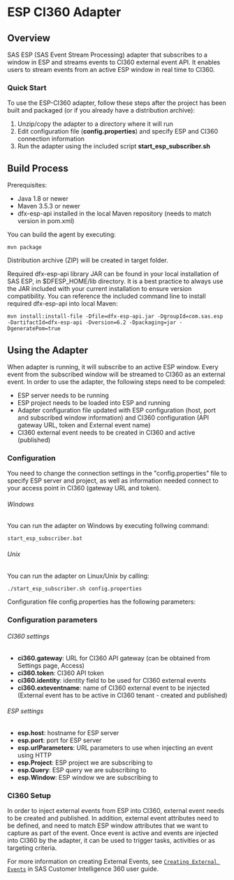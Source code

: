 # ESP CI360 Adapter

## Overview

SAS ESP (SAS Event Stream Processing) adapter that subscribes to a window in ESP and streams events to CI360 external event API. It enables users to stream events from an active ESP window in real time to CI360.

### Quick Start

To use the ESP-CI360 adapter, follow these steps after the project has been built and packaged (or if you already have a distribution archive):
1. Unzip/copy the adapter to a directory where it will run
2. Edit configuration file (__config.properties__) and specify ESP and CI360 connection information
3. Run the adapter using the included script __start_esp_subscriber.sh__  

## Build Process

Prerequisites: 
- Java 1.8 or newer
- Maven 3.5.3 or newer
- dfx-esp-api installed in the local Maven repository (needs to match version in pom.xml)

You can build the agent by executing:
 
```
mvn package
```

Distribution archive (ZIP) will be created in target folder. 

Required dfx-esp-api library JAR can be found in your local installation of SAS ESP, in $DFESP_HOME/lib directory. It is a best practice to always use the JAR included with your current installation to ensure version compatibility. You can reference the included command line to install required dfx-esp-api into local Maven:
 
```
mvn install:install-file -Dfile=dfx-esp-api.jar -DgroupId=com.sas.esp -DartifactId=dfx-esp-api -Dversion=6.2 -Dpackaging=jar -DgeneratePom=true
```

## Using the Adapter

When adapter is running, it will subscribe to an active ESP window. Every event from the subscribed window will be streamed to CI360 as an external event. In order to use the adapter, the following steps need to be compeled:
- ESP server needs to be running
- ESP project needs to be loaded into ESP and running
- Adapter configuration file updated with ESP configuration (host, port and subscribed window information) and CI360 configuration (API gateway URL, token and External event name)
- CI360 external event needs to be created in CI360 and active (published)

### Configuration

You need to change the connection settings in the "config.properties" file to specify ESP server and project, as well as information needed connect to your access point in CI360 (gateway URL and token).

###### Windows
You can run the adapter on Windows by executing follwing command:
```
start_esp_subscriber.bat
```

###### Unix
You can run the adapter on Linux/Unix by calling:
```
./start_esp_subscriber.sh config.properties
```

Configuration file config.properties has the following parameters:

### Configuration parameters

###### CI360 settings
- __ci360.gateway__: URL for CI360 API gateway (can be obtained from Settings page, Access)
- __ci360.token__: CI360 API token
- __ci360.identity__: identity field to be used for CI360 external events
- __ci360.exteventname__: name of CI360 external event to be injected (External event has to be active in CI360 tenant - created and published)

###### ESP settings
- __esp.host__: hostname for ESP server
- __esp.port__: port for ESP server
- __esp.urlParameters__: URL parameters to use when injecting an event using HTTP
- __esp.Project__: ESP project we are subscribing to
- __esp.Query__: ESP query we are subscribing to
- __esp.Window__: ESP window we are subscribing to

### CI360 Setup

In order to inject external events from ESP into CI360, external event needs to be created and published. In addition, external event attributes need to be defined, and need to match ESP window attributes that we want to capture as part of the event. Once event is active and events are injected into CI360 by the adapter, it can be used to trigger tasks, activities or as targeting criteria.

For more information on creating External Events, see [`Creating External Events`](https://go.documentation.sas.com/doc/en/cintcdc/production.a/cintug/events-external.htm) in SAS Customer Intelligence 360 user guide.
